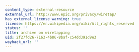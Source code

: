 ```yaml
---
content_type: external-resource
external_url: http://www.epic.org/privacy/wiretap/
has_external_license_warning: true
license: https://en.wikipedia.org/wiki/All_rights_reserved
status: ''
title: archive on wiretapping
uid: 2f27fd26-7163-4b86-8baf-c54dd391d9e3
wayback_url: ''
---
```

